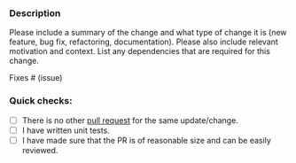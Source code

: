### Description

Please include a summary of the change and what type of change it is (new feature, bug fix, refactoring, documentation).
Please also include relevant motivation and context.
List any dependencies that are required for this change.

Fixes # (issue)

### Quick checks:

- [ ] There is no other [pull request](https://github.com/conduitio/conduit-connector-sftp/pulls) for the same update/change.
- [ ] I have written unit tests.
- [ ] I have made sure that the PR is of reasonable size and can be easily reviewed.